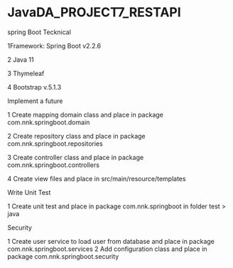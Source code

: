 # JavaDA_PROJECT7_RESTAPI
spring Boot
Tecknical

1Framework: Spring Boot v2.2.6

2 Java 11

3 Thymeleaf

4 Bootstrap v.5.1.3

Implement a future

1 Create mapping domain class and place in package com.nnk.springboot.domain 

2 Create repository class and place in package com.nnk.springboot.repositories

3 Create controller class and place in package com.nnk.springboot.controllers

4 Create view files and place in src/main/resource/templates

Write Unit Test

1 Create unit test and place in package com.nnk.springboot in folder test > java

Security

1 Create user service to load user from database and place in package com.nnk.springboot.services
2 Add configuration class and place in package com.nnk.springboot.security
